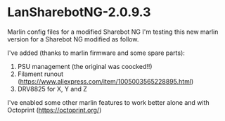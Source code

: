 # LanSharebotNG-2.0.9.3

Marlin config files for a modified Sharebot NG
I'm testing this new marlin version for a Sharebot NG modified as follow.

I've added (thanks to marlin firmware and some spare parts): 

1) PSU management (the original was coocked!!)
2) Filament runout (https://www.aliexpress.com/item/1005003565228895.html)
3) DRV8825 for X, Y and Z 

I've enabled some other marlin features to work better alone and with Octoprint (https://octoprint.org/)
